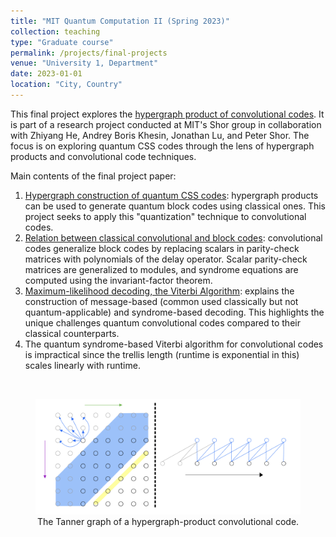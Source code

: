 ```yaml
---
title: "MIT Quantum Computation II (Spring 2023)"
collection: teaching
type: "Graduate course"
permalink: /projects/final-projects
venue: "University 1, Department"
date: 2023-01-01
location: "City, Country"
---
```


This final project explores the [hypergraph product of convolutional codes](/files/8371_final_project.pdf). It is part of a research project conducted at MIT's Shor group in collaboration with Zhiyang He, Andrey Boris Khesin, Jonathan Lu, and Peter Shor. The focus is on exploring quantum CSS codes through the lens of hypergraph products and convolutional code techniques.

Main contents of the final project paper: 

1. <u>Hypergraph construction of quantum CSS codes</u>: hypergraph products can be used to generate quantum block codes using classical ones. This project seeks to apply this "quantization" technique to convolutional codes. 
2. <u>Relation between classical convolutional and block codes</u>: convolutional codes generalize block codes by replacing scalars in parity-check matrices with polynomials of the delay operator. Scalar parity-check matrices are generalized to modules, and syndrome equations are computed using the invariant-factor theorem. 
3. <u>Maximum-likelihood decoding, the Viterbi Algorithm</u>: explains the construction of message-based (common used classically but not quantum-applicable) and syndrome-based decoding. This highlights the unique challenges quantum convolutional codes compared to their classical counterparts. 
4. The quantum syndrome-based Viterbi algorithm for convolutional codes is impractical since the trellis length (runtime is exponential in this) scales linearly with runtime. 

<br/>
<figure style="text-align: center;">
  <img src='/images/qHGPC.png' alt='Tanner Graph'>
  <figcaption style="display: block; text-align: center; margin: 0 auto;"> The Tanner graph of a hypergraph-product convolutional code. 
  </figcaption>
</figure>